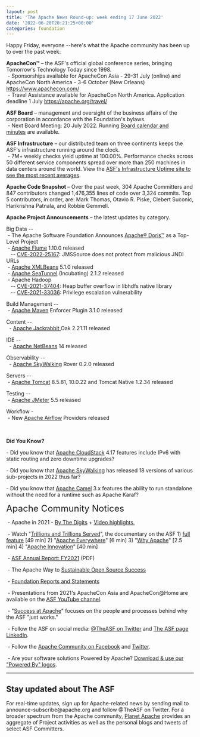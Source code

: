 ```yaml
---
layout: post
title: 'The Apache News Round-up: week ending 17 June 2022'
date: '2022-06-20T20:21:25+00:00'
categories: foundation
---
```

<p></p><p>Happy Friday, everyone --here's what the Apache community has been up to over the past week:</p><p></p><p><span style="font-weight: 700;"><span class="il">ApacheCon</span>™</span>&nbsp;– the ASF's official global conference series, bringing Tomorrow's Technology Today since 1998.<br>&nbsp;- Sponsorships available for ApacheCon Asia - 29-31 July (online) and ApacheCon North America - 3-6 October (New Orleans) <a target="_blank" class="c-link" data-stringify-link="https://www.apachecon.com/" data-sk="tooltip_parent" href="https://www.apachecon.com/" rel="noopener noreferrer" tabindex="-1" data-remove-tab-index="true">https://www.apachecon.com/</a><br>&nbsp;- Travel Assistance available for ApacheCon North America. Application deadline 1 July <a target="_blank" class="c-link" data-stringify-link="https://apache.org/travel/" data-sk="tooltip_parent" href="https://apache.org/travel/" rel="noopener noreferrer">https://apache.org/travel/</a></p><p><span style="font-weight: 700;">ASF Board</span>&nbsp;– management and oversight of the business affairs of the corporation in accordance with the Foundation's bylaws.<br>&nbsp;- Next Board Meeting: 20 July 2022. Running&nbsp;<a href="https://apache.org/foundation/board/calendar.html" target="_blank">Board calendar and minutes</a>&nbsp;are available. <br></p><p><span style="font-weight: 700;">ASF Infrastructure</span>&nbsp;– our distributed team on three continents keeps the ASF's infrastructure running around the clock.<br>&nbsp;- 7M+ weekly checks yield uptime at 100.00%. Performance checks across 50 different service components spread over more than 250 machines in data centers around the world. View the&nbsp;<a href="http://www.apache.org/uptime/" target="_blank">ASF's Infrastructure Uptime site to see the most recent averages</a>. <br></p><p><span style="font-weight: 700;">Apache Code Snapshot&nbsp;</span>– Over the past week, 304 Apache Committers and 847 contributors changed 1,476,355 lines of code over 3,324 commits. Top 5 contributors, in order, are: <span><span>Mark Thomas, Otavio R. Piske, Clebert Suconic, Harikrishna Patnala, and Robbie Gemmell. &nbsp; &nbsp; </span></span><span><br></span></p><p><span style="font-weight: 700;"></span></p><p><span style="font-weight: 700;">Apache Project Announcements</span>&nbsp;– the latest updates by category.</p>Big Data --<br>&nbsp;- The Apache Software Foundation Announces <a href="https://s.apache.org/i1wfw" target="_blank">Apache® Doris™</a> as a Top-Level Project <br>&nbsp;- <a href="http://flume.apache.org/" target="_blank">Apache </a><span class="il"><a href="http://flume.apache.org/" target="_blank">Flume</a></span> 1.10.0 released&nbsp; <br>&nbsp;&nbsp; -- <a href="https://s.apache.org/ewq8x" target="_blank">CVE-2022-25167</a>: JMSSource does not protect from malicious JNDI URLs <br>&nbsp;- <a href="https://xmlbeans.apache.org/" target="_blank">Apache </a><span class="il"><a href="https://xmlbeans.apache.org/" target="_blank">XMLBeans</a></span> 5.1.0 released&nbsp;&nbsp; <br>&nbsp;- <a href="https://seatunnel.apache.org/" target="_blank">Apache </a><span class="il"><a href="https://seatunnel.apache.org/" target="_blank">SeaTunnel</a></span> (Incubating) 2.1.2 released&nbsp; <br>&nbsp;- Apache Hadoop <br>&nbsp;&nbsp; -- <a href="https://s.apache.org/ulodx" target="_blank">CVE-2021-37404</a>: Heap buffer overflow in libhdfs native library <br>&nbsp;&nbsp; -- <a href="https://s.apache.org/2lfh0" target="_blank">CVE-2021-33036</a>: Privilege escalation vulnerability<a href="https://s.apache.org/2lfh0"></a><p></p><p>
Build Management --<br>&nbsp;- <a href="http://maven.apache.org" target="_blank">Apache </a><span class="il"><a href="http://maven.apache.org" target="_blank">Maven</a></span> Enforcer Plugin 3.1.0 released&nbsp;</p><p>Content -- <br>&nbsp; - <a href="http://jackrabbit.apache.org/" target="_blank">Apache Jackrabbit </a>Oak 2.21.11 released <br></p><p>IDE --<br>
&nbsp; - <a href="http://netbeans.apache.org/" target="_blank">Apache </a><span class="il"><a href="http://netbeans.apache.org/" target="_blank">NetBeans</a></span> 14 released <br>
</p>Observability --<br>&nbsp; -&nbsp;<a href="https://skywalking.apache.org/" target="_blank">Apache </a><span class="il"><a href="https://skywalking.apache.org/" target="_blank">SkyWalking</a></span> Rover 0.2.0 released <br><p></p><p><span class="il">Servers -- </span><span class="il"><br>&nbsp;- </span><a href="https://tomcat.apache.org/" target="_blank">Apache </a><span class="il"><a href="https://tomcat.apache.org/" target="_blank">Tomcat</a></span> 8.5.81, 10.0.22 and Tomcat Native 1.2.34 released <span class="il"></span></p><p></p><p>Testing --<br>
&nbsp;- <a href="https://jmeter.apache.org/" target="_blank">Apache </a><span class="il"><a href="https://jmeter.apache.org/" target="_blank">JMeter</a></span> 5.5 released&nbsp;</p><span class="il">Workflow - </span><span class="il"></span><br><span class="il">&nbsp;- </span>New <a href="https://airflow.apache.org/" target="_blank">Apache </a><span class="il"><a href="https://airflow.apache.org/" target="_blank">Airflow</a></span> Providers released
<span class="il"></span><p><span style="font-weight: 700;"><br></span></p><p><span style="font-weight: 700;">Did You Know?</span><br></p><p>- Did you know that <a href="https://cloudstack.apache.org/" target="_blank">Apache CloudStack</a> 4.17 features include IPv6 with static routing and zero downtime upgrades?&nbsp;</p><p>- Did you know that <a href="https://skywalking.apache.org/" target="_blank">Apache SkyWalking</a> has released 18 versions of various sub-projects in 2022 thus far?&nbsp;</p><p>- Did you know that <a href="https://camel.apache.org/" target="_blank">Apache Camel</a> 3.x features the ability to run standalone without the need for a runtime such as Apache Karaf?&nbsp;</p><p><span style="font-size: 24px;">Apache Community Notices</span><br></p><p>&nbsp;- Apache in 2021 -&nbsp;<a href="https://s.apache.org/Apache2021Digits" target="_blank">By The Digits</a>&nbsp;+&nbsp;<a href="https://youtu.be/GU0SV_2tWkU" target="_blank">Video highlights&nbsp;</a></p><p>&nbsp;- Watch "<a href="https://www.youtube.com/watch?v=JUt2nb0mgwg" target="_blank" style="background-color: rgb(255, 255, 255);">Trillions and Trillions Served</a>", the documentary on the ASF 1)&nbsp;<a href="https://www.youtube.com/watch?v=JUt2nb0mgwg" target="_blank" style="background-color: rgb(255, 255, 255);">full feature</a>&nbsp;[49 min] 2) "<a href="https://www.youtube.com/watch?v=nXtIti9jMFI" target="_blank" style="background-color: rgb(255, 255, 255);">Apache Everywhere</a>" [6 min] 3) "<a href="https://www.youtube.com/watch?v=YM5dLvNatRs" target="_blank" style="background-color: rgb(255, 255, 255);">Why Apache</a>" [2.5 min] 4)&nbsp;"<a href="https://www.youtube.com/watch?v=qkvqJaX4S50" target="_blank" style="background-color: rgb(255, 255, 255);">Apache Innovation</a>" [40 min]&nbsp;</p><p>&nbsp;- <a href="https://www.apache.org/foundation/docs/FY2021AnnualReport.pdf" target="_blank">ASF Annual Report: FY2021</a> (PDF)</p><p>&nbsp;- The Apache Way to&nbsp;<a href="https://s.apache.org/GhnI" target="_blank">Sustainable Open Source Success</a>&nbsp;</p><p>&nbsp;-&nbsp;<a href="http://www.apache.org/foundation/reports.html" target="_blank">Foundation Reports and Statements</a><br></p><p>&nbsp;- Presentations from 2021's ApacheCon Asia and ApacheCon@Home are available on the&nbsp;<a href="https://www.youtube.com/c/TheApacheFoundation/" target="_blank" style="background-color: rgb(255, 255, 255);">ASF YouTube channel</a>.</p><p>&nbsp;- "<a href="https://blogs.apache.org/foundation/category/SuccessAtApache" target="_blank">Success at Apache</a>" focuses on the people and processes behind why the ASF "just works."&nbsp;<br></p><div><p>&nbsp;- Follow the ASF on social media:&nbsp;<a href="https://twitter.com/TheASF" target="_blank" style="background-color: rgb(255, 255, 255);">@TheASF on Twitter</a>&nbsp;and&nbsp;<a href="https://www.linkedin.com/company/the-apache-software-foundation" target="_blank" style="background-color: rgb(255, 255, 255);">The ASF page LinkedIn</a>.&nbsp;<br></p></div><div><p>&nbsp;- Follow the&nbsp;<a href="https://www.facebook.com/ApacheSoftwareFoundation/" target="_blank">Apache Community on Facebook</a>&nbsp;and&nbsp;<a href="https://twitter.com/ApacheCommunity" target="_blank">Twitter</a>.&nbsp;</p></div><div>&nbsp;- Are your software solutions Powered by Apache?&nbsp;<a href="http://www.apache.org/foundation/press/kit/#poweredby" target="_blank">Download &amp; use our "Powered By" logos</a>.<br></div><p><span class="LrzXr"></span><span class="LrzXr"></span></p><div><hr><h2>Stay updated about The ASF</h2><p>For real-time updates, sign up for Apache-related news by sending mail to announce-subscribe@apache.org and follow @TheASF on Twitter. For a broader spectrum from the Apache community,&nbsp;<a href="https://twitter.com/PlanetApache" target="_blank">Planet Apache</a>&nbsp;provides an aggregate of Project activities as well as the personal blogs and tweets of select ASF Committers.</p></div><p></p><p></p><p></p><p><br></p><p></p><p><br></p><p></p>
